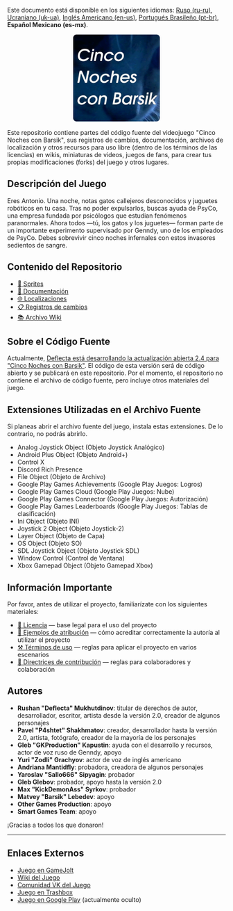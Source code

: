 Este documento está disponible en los siguientes idiomas: [Ruso (ru-ru)](/docs/README_ru-ru.md), [Ucraniano (uk-ua)](/docs/README_uk-ua.md), [Inglés Americano (en-us)](/README.md), [Portugués Brasileño (pt-br)](/docs/README_pt-br.md), **Español Mexicano (es-mx)**.

<p align="center">
  <img src="/sprites/repo_icon_es-mx.png" alt="Icono del repositorio con el texto “Cinco noches con Barsik”" width="200" />
</p>

Este repositorio contiene partes del código fuente del videojuego "Cinco Noches con Barsik", sus registros de cambios, documentación, archivos de localización y otros recursos para uso libre (dentro de los términos de las licencias) en wikis, miniaturas de videos, juegos de fans, para crear tus propias modificaciones (forks) del juego y otros lugares.

## Descripción del Juego

Eres Antonio. Una noche, notas gatos callejeros desconocidos y juguetes robóticos en tu casa. Tras no poder expulsarlos, buscas ayuda de PsyCo, una empresa fundada por psicólogos que estudian fenómenos paranormales. Ahora todos —tú, los gatos y los juguetes— forman parte de un importante experimento supervisado por Genndy, uno de los empleados de PsyCo. Debes sobrevivir cinco noches infernales con estos invasores sedientos de sangre.

## Contenido del Repositorio

* [👾 Sprites](/sprites/)
* [📖 Documentación](/docs/)
* [🌐 Localizaciones](/langs/)
* [📋 Registros de cambios](/changelogs/)
* [📚 Archivo Wiki](/wiki/)

## Sobre el Código Fuente

Actualmente, [Deflecta está desarrollando la actualización abierta 2.4 para "Cinco Noches con Barsik"](https://github.com/RushanM/Five-Nights-with-Barsik/issues/2). El código de esta versión será de código abierto y se publicará en este repositorio. Por el momento, el repositorio no contiene el archivo de código fuente, pero incluye otros materiales del juego.

## Extensiones Utilizadas en el Archivo Fuente

Si planeas abrir el archivo fuente del juego, instala estas extensiones. De lo contrario, no podrás abrirlo.

* Analog Joystick Object (Objeto Joystick Analógico)
* Android Plus Object (Objeto Android+)
* Control X
* Discord Rich Presence
* File Object (Objeto de Archivo)
* Google Play Games Achievements (Google Play Juegos: Logros)
* Google Play Games Cloud (Google Play Juegos: Nube)
* Google Play Games Connector (Google Play Juegos: Autorización)
* Google Play Games Leaderboards (Google Play Juegos: Tablas de clasificación)
* Ini Object (Objeto INI)
* Joystick 2 Object (Objeto Joystick-2)
* Layer Object (Objeto de Capa)
* OS Object (Objeto SO)
* SDL Joystick Object (Objeto Joystick SDL)
* Window Control (Control de Ventana)
* Xbox Gamepad Object (Objeto Gamepad Xbox)

## Información Importante

Por favor, antes de utilizar el proyecto, familiarízate con los siguientes materiales:

* [📜 Licencia](/docs/LICENSE_es-mx.md) — base legal para el uso del proyecto
* [👤 Ejemplos de atribución](/docs/ATTRIBUTION_es-mx.md) — cómo acreditar correctamente la autoría al utilizar el proyecto
* [⚒️ Términos de uso](/docs/TERMS_OF_USE_es-mx.md) — reglas para aplicar el proyecto en varios escenarios
* [🤝 Directrices de contribución](/docs/CONTRIBUTING_es-mx.md) — reglas para colaboradores y colaboración

## Autores

* **Rushan "Deflecta" Mukhutdinov**: titular de derechos de autor, desarrollador, escritor, artista desde la versión 2.0, creador de algunos personajes
* **Pavel "P4shtet" Shakhmatov**: creador, desarrollador hasta la versión 2.0, artista, fotógrafo, creador de la mayoría de los personajes
* **Gleb "GKProduction" Kapustin**: ayuda con el desarrollo y recursos, actor de voz ruso de Genndy, apoyo
* **Yuri "Zodli" Grachyov**: actor de voz de inglés americano
* **Andriana Mantidfly**: probadora, creadora de algunos personajes
* **Yaroslav "Sallo666" Sipyagin**: probador
* **Gleb Glebov**: probador, apoyo hasta la versión 2.0
* **Max "KickDemonAss" Syrkov**: probador
* **Matvey "Barsik" Lebedev**: apoyo
* **Other Games Production**: apoyo
* **Smart Games Team**: apoyo

¡Gracias a todos los que donaron!

---

## Enlaces Externos

* [Juego en GameJolt](https://gamejolt.com/games/fnwb/653514)
* [Wiki del Juego](https://five-nights-with-barsik.fandom.com/ru/wiki/Вики_серий_«Одна_ночь_с_Котей»_и_«Пять_ночей_с_Барсиком»)
* [Comunidad VK del Juego](https://vk.com/fivenightswithbarsik)
* [Juego en Trashbox](https://trashbox.ru/link/pyat-nochej-u-barsika-android)
* [Juego en Google Play](https://play.google.com/store/apps/details?id=ru.deflecta.fnwb) (actualmente oculto)
